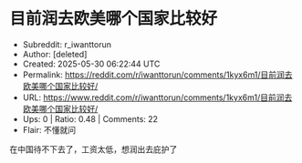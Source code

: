 # 目前润去欧美哪个国家比较好

- Subreddit: r_iwanttorun
- Author: [deleted]
- Created: 2025-05-30 06:22:44 UTC
- Permalink: https://reddit.com/r/iwanttorun/comments/1kyx6m1/目前润去欧美哪个国家比较好/
- URL: https://www.reddit.com/r/iwanttorun/comments/1kyx6m1/目前润去欧美哪个国家比较好/
- Ups: 0 | Ratio: 0.48 | Comments: 22
- Flair: 不懂就问


在中国待不下去了，工资太低，想润出去庇护了

